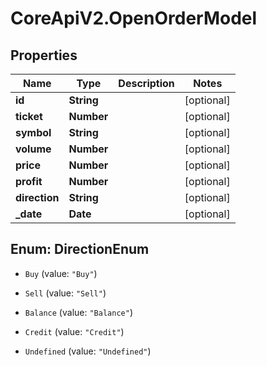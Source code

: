 # CoreApiV2.OpenOrderModel

## Properties
Name | Type | Description | Notes
------------ | ------------- | ------------- | -------------
**id** | **String** |  | [optional] 
**ticket** | **Number** |  | [optional] 
**symbol** | **String** |  | [optional] 
**volume** | **Number** |  | [optional] 
**price** | **Number** |  | [optional] 
**profit** | **Number** |  | [optional] 
**direction** | **String** |  | [optional] 
**_date** | **Date** |  | [optional] 


<a name="DirectionEnum"></a>
## Enum: DirectionEnum


* `Buy` (value: `"Buy"`)

* `Sell` (value: `"Sell"`)

* `Balance` (value: `"Balance"`)

* `Credit` (value: `"Credit"`)

* `Undefined` (value: `"Undefined"`)




